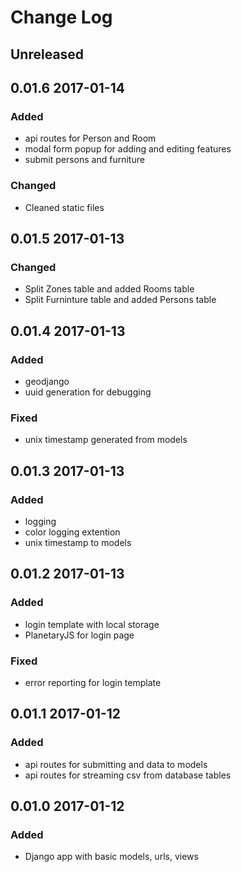 # Change Log

## Unreleased


## 0.01.6 2017-01-14
### Added
 - api routes for Person and Room
 - modal form popup for adding and editing features
 - submit persons and furniture
### Changed
 - Cleaned static files

## 0.01.5 2017-01-13
### Changed
 - Split Zones table and added Rooms table
 - Split Furninture table and added Persons table

## 0.01.4 2017-01-13
### Added
 - geodjango
 - uuid generation for debugging
### Fixed
 - unix timestamp generated from models

## 0.01.3 2017-01-13
### Added
 - logging
 - color logging extention
 - unix timestamp to models

## 0.01.2 2017-01-13
### Added
 - login template with local storage
 - PlanetaryJS for login page
### Fixed
 - error reporting for login template

## 0.01.1 2017-01-12
### Added
 - api routes for submitting and data to models
 - api routes for streaming csv from database tables

## 0.01.0 2017-01-12
### Added
 - Django app with basic models, urls, views

